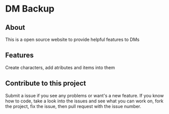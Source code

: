 # DM Backup
## About
This is a open source website to provide helpful features to DMs
## Features
Create characters, add atributes and items into them
## Contribute to this project
Submit a issue if you see any problems or want's a new feature. If you know how to code, take a look into the issues and see what you can work on, fork the project, fix the issue, then pull request with the issue number.